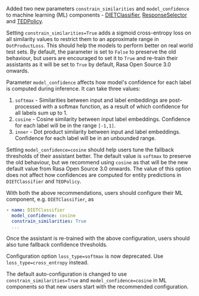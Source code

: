 Added two new parameters `constrain_similarities` and `model_confidence` to machine learning (ML) components - [DIETClassifier](components.mdx#dietclassifier), [ResponseSelector](components.mdx#dietclassifier) and [TEDPolicy](policies.mdx#ted-policy).

Setting `constrain_similarities=True` adds a sigmoid cross-entropy loss on all similarity values to restrict them to an approximate range in `DotProductLoss`. This should help the models to perform better on real world test sets.
By default, the parameter is set to `False` to preserve the old behaviour, but users are encouraged to set it to `True` and re-train their assistants as it will be set to `True` by default, Rasa Open Source 3.0 onwards.

Parameter `model_confidence` affects how model's confidence for each label is computed during inference. It can take three values:
1. `softmax` - Similarities between input and label embeddings are post-processed with a softmax function, as a result of which confidence for all labels sum up to 1.
2. `cosine` - Cosine similarity between input label embeddings. Confidence for each label will be in the range `[-1,1]`.
3. `inner` - Dot product similarity between input and label embeddings. Confidence for each label will be in an unbounded range.

Setting `model_confidence=cosine` should help users tune the fallback thresholds of their assistant better. The default value is `softmax` to preserve the old behaviour, but we recommend using `cosine` as that will be the new default value from Rasa Open Source 3.0 onwards. The value of this option does not affect how confidences are computed for entity predictions in `DIETClassifier` and `TEDPolicy`.

With both the above recommendations, users should configure their ML component, e.g. `DIETClassifier`, as
```yaml
- name: DIETClassifier
  model_confidence: cosine
  constrain_similarities: True
  ...
```
Once the assistant is re-trained with the above configuration, users should also tune fallback confidence thresholds.

Configuration option `loss_type=softmax` is now deprecated. Use `loss_type=cross_entropy` instead.

The default auto-configuration is changed to use `constrain_similarities=True` and `model_confidence=cosine` in ML components so that new users start with the recommended configuration.
